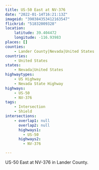 ```yaml
---
title: US-50 East at NV-376
date: "2022-01-14T16:21:13Z"
imageid: "390384353412163547"
flickrid: "51832009328"
location:
    latitude: 39.404472
    longitude: -116.93983
places: []
counties:
    - Lander County|Nevada|United States
countries:
    - United States
states:
    - Nevada|United States
highwaytypes:
    - US Highway
    - Nevada State Highway
highways:
    - US-50
    - NV-376
tags:
    - Intersection
    - Shield
intersections:
    - overlap1: null
      overlap2: null
      highways1:
        - US-50
      highways2:
        - NV-376

---
```

US-50 East at NV-376 in Lander County.
